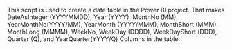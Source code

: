 This script is used to create a date table in the Power BI project. That makes DateAsInteger (YYYYMMDD), Year (YYYY), MonthNo (MM), YearMonthNo(YYYY/MM), YearMonth (YYYY/MMM), MonthShort (MMM), MonthLong (MMMM), WeekNo, WeekDay (DDDD), WeekDayShort (DDD), Quarter (Q), and YearQuarter(YYYY/Q) Columns in the table.
